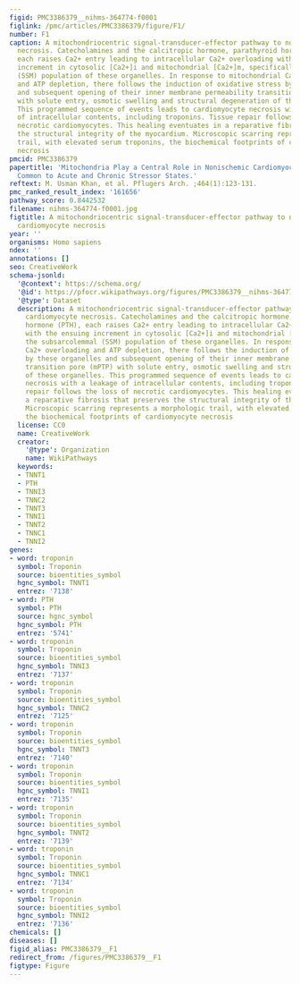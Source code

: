 ```yaml
---
figid: PMC3386379__nihms-364774-f0001
figlink: /pmc/articles/PMC3386379/figure/F1/
number: F1
caption: A mitochondriocentric signal-transducer-effector pathway to nonischemic cardiomyocyte
  necrosis. Catecholamines and the calcitropic hormone, parathyroid hormone (PTH),
  each raises Ca2+ entry leading to intracellular Ca2+ overloading with the ensuing
  increment in cytosolic [Ca2+]i and mitochondrial [Ca2+]m, specifically the subsarcolemmal
  (SSM) population of these organelles. In response to mitochondrial Ca2+ overloading
  and ATP depletion, there follows the induction of oxidative stress by these organelles
  and subsequent opening of their inner membrane permeability transition pore (mPTP)
  with solute entry, osmotic swelling and structural degeneration of these organelles.
  This programmed sequence of events leads to cardiomyocyte necrosis with a leakage
  of intracellular contents, including troponins. Tissue repair follows the loss of
  necrotic cardiomyocytes. This healing eventuates in a reparative fibrosis that preserves
  the structural integrity of the myocardium. Microscopic scarring represents a morphologic
  trail, with elevated serum troponins, the biochemical footprints of cardiomyocyte
  necrosis
pmcid: PMC3386379
papertitle: 'Mitochondria Play a Central Role in Nonischemic Cardiomyocyte Necrosis:
  Common to Acute and Chronic Stressor States.'
reftext: M. Usman Khan, et al. Pflugers Arch. ;464(1):123-131.
pmc_ranked_result_index: '161656'
pathway_score: 0.8442532
filename: nihms-364774-f0001.jpg
figtitle: A mitochondriocentric signal-transducer-effector pathway to nonischemic
  cardiomyocyte necrosis
year: ''
organisms: Homo sapiens
ndex: ''
annotations: []
seo: CreativeWork
schema-jsonld:
  '@context': https://schema.org/
  '@id': https://pfocr.wikipathways.org/figures/PMC3386379__nihms-364774-f0001.html
  '@type': Dataset
  description: A mitochondriocentric signal-transducer-effector pathway to nonischemic
    cardiomyocyte necrosis. Catecholamines and the calcitropic hormone, parathyroid
    hormone (PTH), each raises Ca2+ entry leading to intracellular Ca2+ overloading
    with the ensuing increment in cytosolic [Ca2+]i and mitochondrial [Ca2+]m, specifically
    the subsarcolemmal (SSM) population of these organelles. In response to mitochondrial
    Ca2+ overloading and ATP depletion, there follows the induction of oxidative stress
    by these organelles and subsequent opening of their inner membrane permeability
    transition pore (mPTP) with solute entry, osmotic swelling and structural degeneration
    of these organelles. This programmed sequence of events leads to cardiomyocyte
    necrosis with a leakage of intracellular contents, including troponins. Tissue
    repair follows the loss of necrotic cardiomyocytes. This healing eventuates in
    a reparative fibrosis that preserves the structural integrity of the myocardium.
    Microscopic scarring represents a morphologic trail, with elevated serum troponins,
    the biochemical footprints of cardiomyocyte necrosis
  license: CC0
  name: CreativeWork
  creator:
    '@type': Organization
    name: WikiPathways
  keywords:
  - TNNT1
  - PTH
  - TNNI3
  - TNNC2
  - TNNT3
  - TNNI1
  - TNNT2
  - TNNC1
  - TNNI2
genes:
- word: troponin
  symbol: Troponin
  source: bioentities_symbol
  hgnc_symbol: TNNT1
  entrez: '7138'
- word: PTH
  symbol: PTH
  source: hgnc_symbol
  hgnc_symbol: PTH
  entrez: '5741'
- word: troponin
  symbol: Troponin
  source: bioentities_symbol
  hgnc_symbol: TNNI3
  entrez: '7137'
- word: troponin
  symbol: Troponin
  source: bioentities_symbol
  hgnc_symbol: TNNC2
  entrez: '7125'
- word: troponin
  symbol: Troponin
  source: bioentities_symbol
  hgnc_symbol: TNNT3
  entrez: '7140'
- word: troponin
  symbol: Troponin
  source: bioentities_symbol
  hgnc_symbol: TNNI1
  entrez: '7135'
- word: troponin
  symbol: Troponin
  source: bioentities_symbol
  hgnc_symbol: TNNT2
  entrez: '7139'
- word: troponin
  symbol: Troponin
  source: bioentities_symbol
  hgnc_symbol: TNNC1
  entrez: '7134'
- word: troponin
  symbol: Troponin
  source: bioentities_symbol
  hgnc_symbol: TNNI2
  entrez: '7136'
chemicals: []
diseases: []
figid_alias: PMC3386379__F1
redirect_from: /figures/PMC3386379__F1
figtype: Figure
---
```

